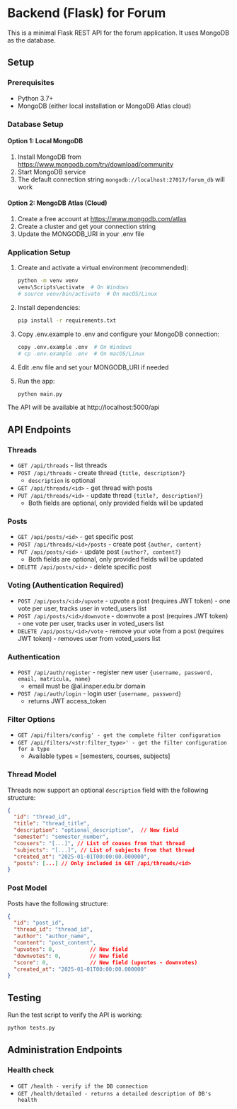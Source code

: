 # Backend (Flask) for Forum

This is a minimal Flask REST API for the forum application. It uses MongoDB as the database.

## Setup

### Prerequisites
- Python 3.7+
- MongoDB (either local installation or MongoDB Atlas cloud)

### Database Setup

#### Option 1: Local MongoDB
1. Install MongoDB from https://www.mongodb.com/try/download/community
2. Start MongoDB service
3. The default connection string `mongodb://localhost:27017/forum_db` will work

#### Option 2: MongoDB Atlas (Cloud)
1. Create a free account at https://www.mongodb.com/atlas
2. Create a cluster and get your connection string
3. Update the MONGODB_URI in your .env file

### Application Setup

1. Create and activate a virtual environment (recommended):
   ```bash
   python -m venv venv
   venv\Scripts\activate  # On Windows
   # source venv/bin/activate  # On macOS/Linux
   ```

2. Install dependencies:
   ```bash
   pip install -r requirements.txt
   ```

3. Copy .env.example to .env and configure your MongoDB connection:
   ```bash
   copy .env.example .env  # On Windows
   # cp .env.example .env  # On macOS/Linux
   ```

4. Edit .env file and set your MONGODB_URI if needed

5. Run the app:
   ```bash
   python main.py
   ```

The API will be available at http://localhost:5000/api

## API Endpoints

### Threads
- `GET /api/threads` - list threads
- `POST /api/threads` - create thread `{title, description?}`
  - `description` is optional
- `GET /api/threads/<id>` - get thread with posts
- `PUT /api/threads/<id>` - update thread `{title?, description?}`
  - Both fields are optional, only provided fields will be updated

### Posts
- `GET /api/posts/<id>` - get specific post  
- `POST /api/threads/<id>/posts` - create post `{author, content}`
- `PUT /api/posts/<id>` - update post `{author?, content?}`
  - Both fields are optional, only provided fields will be updated
- `DELETE /api/posts/<id>` - delete specific post

### Voting (Authentication Required)
- `POST /api/posts/<id>/upvote` - upvote a post (requires JWT token) - one vote per user, tracks user in voted_users list
- `POST /api/posts/<id>/downvote` - downvote a post (requires JWT token) - one vote per user, tracks user in voted_users list
- `DELETE /api/posts/<id>/vote` - remove your vote from a post (requires JWT token) - removes user from voted_users list

### Authentication
- `POST /api/auth/register` - register new user `{username, password, email, matricula, name}`
  - email must be @al.insper.edu.br domain
- `POST /api/auth/login` - login user `{username, password}`
  - returns JWT access_token

### Filter Options
- `GET /api/filters/config' - get the complete filter configuration`
- `GET /api/filters/<str:filter_type>' - get the filter configuration for a type`
  - Available types = [semesters, courses, subjects]

### Thread Model
Threads now support an optional `description` field with the following structure:
```json
{
  "id": "thread_id",
  "title": "thread_title",
  "description": "optional_description",  // New field
  "semester": "semester_number",
  "cousers": "[...]", // List of couses from that thread 
  "subjects": "[...]", // List of subjects from that thread 
  "created_at": "2025-01-01T00:00:00.000000",
  "posts": [...] // Only included in GET /api/threads/<id>
}
```

### Post Model
Posts have the following structure:
```json
{
  "id": "post_id",
  "thread_id": "thread_id", 
  "author": "author_name",
  "content": "post_content",
  "upvotes": 0,           // New field
  "downvotes": 0,         // New field  
  "score": 0,             // New field (upvotes - downvotes)
  "created_at": "2025-01-01T00:00:00.000000"
}
```

## Testing
Run the test script to verify the API is working:
```bash
python tests.py
```

## Administration Endpoints

### Health check

- `GET /health - verify if the DB connection`
- `GET /health/detailed - returns a detailed description of DB's health`
